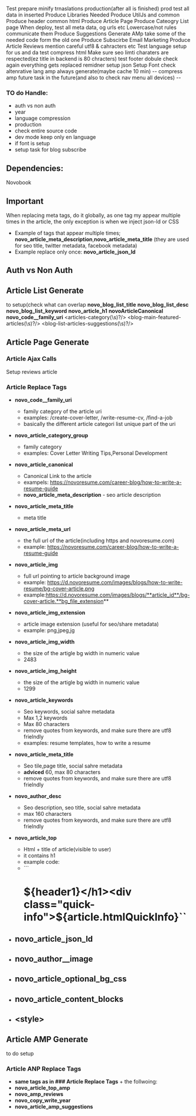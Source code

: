 Test prepare minify trnaslations production(after all is finished)
prod test all data in inserted
Produce Libraries Needed
Produce UtilJs and common
Produce header common html
Produce Article Page
Produce Cateogry List page
When deploy, test all meta data, og urls etc
Lowercase/not rules communicate them
Produce Suggestions
Generate AMp take some of the needed code form the old one
Produce Subscirbe Email Marketing
Produce Article Reviews
mention careful utf8 & cahracters etc
Test language setup for us and da
test compress html
Make sure seo limti charaters are respected(ez title in backend is 80 chracters)
test footer
dobule check again everything gets replaced
remidner setup json
Setup Font
check altenrative lang
amp always generate(maybe cache 10 min)
-- compress amp future task in the future(and also to check nav menu all devices) --
### TO do Handle:
- auth vs non auth
- year
- language compression
- production
- check entire source code
- dev mode keep only en language
- if font is setup
- setup task for blog subscribe

## Dependencies:
Novobook
## Important
When replacing meta tags, do it globally, as one tag my appear multiple times in the article, the only exception is when we inject json-ld or CSS
- Example of tags that appear multiple times; **__novo_article_meta_description__**,**__novo_article_meta_title__** (they are used for seo title, twitter metadata, facebook metadata)
- Example replace only once: **__novo_article_json_ld__**

## Auth vs Non Auth

## Article List Generate
to setup(check what can overlap
__novo_blog_list_title__
__novo_blog_list_desc__
__novo_blog_list_keyword__
__novo_article_h1__
__novoArticleCanonical__
__novo_code__family_uri__
<articles\-category(\s)?\/\>
<blog\-main\-featured\-articles(\s)?\/\>
<blog\-list\-articles\-suggestions(\s)?\/\>


## Article Page Generate

### Article Ajax Calls

Setup reviews article

### Article Replace Tags

- **__novo_code__family_uri__** 
   - family category of the article uri
   - examples: /create-cover-letter, /write-resume-cv, /find-a-job
   - basically the different article categori list unique part of the uri

- **__novo_article_category_group__** 
   - family category
   - examples: Cover Letter Writing Tips,Personal Development
 

- **__novo_article_canonical__** 
   - Canonical Link to the article
   - exampels: https://novoresume.com/career-blog/how-to-write-a-resume-guide
   - **__novo_article_meta_description__** - seo article description
- **__novo_article_meta_title__** 
   - meta title

- **__novo_article_meta_url__** 
   - the full url of the article(including https and novoresume.com)
   - example: https://novoresume.com/career-blog/how-to-write-a-resume-guide

- **__novo_article_img__**
   - full url pointing to article background image
   - example: https://d.novoresume.com/images/blogs/how-to-write-resume/bg-cover-article.png
   - example:https://d.novoresume.com/images/blogs/**article_id**/bg-cover-article.**bg_file_extension**

- **__novo_article_img_extension__** 
   - article image extension (useful for seo/share metadata)
   - example: png,jpeg,jg

- **__novo_article_img_width__**
   - the size of the artigle bg width in numeric value
   - 2483
   
- **__novo_article_img_height__**
   - the size of the artigle bg width in numeric value
   - 1299

- **__novo_article_keywords__**
   - Seo keywords, social sahre metadata
   - Max 1,2 keywords
   - Max 80 characters 
   - remove quotes from keywords, and make sure there are utf8 frielndly
   - examples: resume templates, how to write a resume

- **__novo_article_meta_title__**
   - Seo tile,page title, social sahre metadata
   - **adviced** 60, max 80 characters
   - remove quotes from keywords, and make sure there are utf8 frielndly
 
- **__novo_author_desc__**
   - Seo description, seo title, social sahre metadata
   - max 160 characters
   - remove quotes from keywords, and make sure there are utf8 frielndly

- **__novo_article_top__**
   - Html + title of article(visible to user)
   - it contains h1
   - example code: 
   - ```<h1>${header1}</h1><div class="quick-info">${article.htmlQuickInfo}</div>``

- **__novo_article_json_ld__**
   - 

- **__novo_author__image__**
   - 


- **__novo_article_optional_bg_css__**
   - 

- **__novo_article_content_blocks__**
   - 

- **<style\>**
   - 





## Article AMP Generate
to do setup

### Article ANP Replace Tags

- **same tags as in ### Article Replace Tags** + the follwoing:
- **__novo_article_top_amp__**
- **__novo_amp_reviews__**
- **__novo_copy_write_year__**
- **__novo_article_amp_suggestions__**
